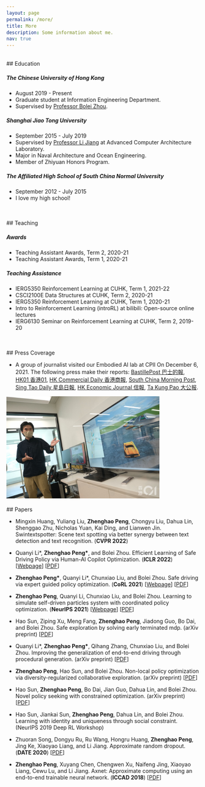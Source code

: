 ```yaml
---
layout: page
permalink: /more/
title: More
description: Some information about me.
nav: true
---
```


<br>
## Education

##### The Chinese University of Hong Kong

* August 2019 - Present
* Graduate student at Information Engineering Department.
* Supervised by <a href="http://boleizhou.github.io">Professor Bolei Zhou</a>.


##### Shanghai Jiao Tong University

* September 2015 - July 2019
* Supervised by <a href="http://www.cs.sjtu.edu.cn/~jiangli/">Professor Li Jiang</a> at Advanced Computer Architecture Laboratory.
* Major in Naval Architecture and Ocean Engineering.
* Member of Zhiyuan Honors Program.

##### The Affiliated High School of South China Normal University

* September 2012 - July 2015
* I love my high school!

<br>
<br>
## Teaching


##### Awards

* Teaching Assistant Awards, Term 2, 2020-21
* Teaching Assistant Awards, Term 1, 2020-21

##### Teaching Assistance


* IERG5350 Reinforcement Learning at CUHK, Term 1, 2021-22
* CSCI2100E Data Structures at CUHK, Term 2, 2020-21
* IERG5350 Reinforcement Learning at CUHK, Term 1, 2020-21
* Intro to Reinforcement Learning (introRL) at bilibili: Open-source online lectures
* IERG6130 Seminar on Reinforcement Learning at CUHK, Term 2, 2019-20


<br>
<br>
## Press Coverage


* A group of journalist visited our Embodied AI lab at CPII On December 6, 2021. The following press make their reports:
[BastillePost 巴士的報](https://www.bastillepost.com/hongkong/article/9756888),
[HK01 香港01](https://www.hk01.com/%E7%A4%BE%E6%9C%83%E6%96%B0%E8%81%9E/708959/%E4%B8%AD%E5%A4%A7innohk%E8%AE%93ai%E8%B7%9F%E4%BA%BA%E9%A1%9E%E5%AD%B8%E9%A7%95%E9%A7%9B%E6%B1%BA%E7%AD%96-%E9%AB%98%E6%95%88%E5%AD%B8%E7%BF%92%E8%AE%93%E7%84%A1%E4%BA%BA%E8%BB%8A100-%E5%AE%89%E5%85%A8%E9%A7%95%E9%A7%9B%0A),
[HK Commercial Daily 香港商報](http://www.hkcd.com/hkcdweb/content/2021/12/07/content_1310287.html),
[South China Morning Post](https://www.scmp.com/news/hong-kong/society/article/3158663/hong-kongs-chinese-university-sets-6-labs-under-umbrella),
[Sing Tao Daily 星島日報](../assets/pdf/press_coverage_2021.pdf),
[HK Economic Journal 信報](../assets/pdf/press_coverage_2021.pdf),
[Ta Kung Pao 大公报](../assets/pdf/press_coverage_2021.pdf).
<img src="../assets/img/press_coverage_2021.jpeg" width="400">


<br>
<br>
## Papers

* Mingxin Huang, Yuliang Liu, <b>Zhenghao Peng</b>, Chongyu Liu, Dahua Lin, Shenggao Zhu, Nicholas Yuan, Kai Ding, and Lianwen Jin. 
Swintextspotter: Scene text spotting via better synergy between text detection and text recognition.
(**CVPR 2022**)

* Quanyi Li\*, <b>Zhenghao Peng\*</b>, and Bolei Zhou.
Efficient Learning of Safe Driving Policy via Human-AI Copilot Optimization.
(**ICLR 2022**) [[Webpage](https://decisionforce.github.io/HACO/)] [[PDF](https://openreview.net/pdf?id=0cgU-BZp2ky)]

* <b>Zhenghao Peng\*</b>, Quanyi Li\*, Chunxiao Liu, and Bolei Zhou.
Safe driving via expert guided policy optimization.
(**CoRL 2021**) [[Webpage](https://decisionforce.github.io/EGPO/)] [[PDF](https://arxiv.org/pdf/2110.06831.pdf)]
 
* <b>Zhenghao Peng</b>, Quanyi Li, Chunxiao Liu, and Bolei Zhou.
Learning to simulate self-driven particles system with coordinated policy optimization.
(**NeurIPS 2021**) [[Webpage](https://decisionforce.github.io/CoPO/)] [[PDF](https://arxiv.org/pdf/2110.13827.pdf)]

* Hao Sun, Ziping Xu, Meng Fang, <b>Zhenghao Peng</b>, Jiadong Guo, Bo Dai, and Bolei Zhou.
Safe exploration by solving early terminated mdp.
(arXiv preprint)
[<a href="https://arxiv.org/pdf/2107.04200.pdf">PDF</a>]

* Quanyi Li\*, <b>Zhenghao Peng\*</b>, Qihang Zhang, Chunxiao Liu, and Bolei Zhou.
Improving the generalization of end-to-end driving through procedural generation. (arXiv preprint)
[<a href="https://arxiv.org/pdf/2012.13681">PDF</a>]

* <b>Zhenghao Peng</b>, Hao Sun, and Bolei Zhou. Non-local policy optimization via
diversity-regularized collaborative exploration. (arXiv preprint)
[<a href="https://arxiv.org/pdf/2006.07781.pdf">PDF</a>]
 
* Hao Sun, <b>Zhenghao Peng</b>, Bo Dai, Jian Guo, Dahua Lin, and Bolei Zhou. Novel policy seeking
with constrained optimization. (arXiv preprint)
[<a href="https://arxiv.org/pdf/2005.10696.pdf">PDF</a>]

* Hao Sun, Jiankai Sun, <b>Zhenghao Peng</b>, Dahua Lin, and Bolei Zhou. Learning with identity and
uniqueness through social constraint. (NeurIPS 2019 Deep RL Workshop)

* Zhuoran Song, Dongyu Ru, Ru Wang, Hongru Huang, <b>Zhenghao Peng</b>, Jing Ke, Xiaoyao Liang, and Li
Jiang. Approximate random dropout. (**DATE 2020**)
[<a href="https://arxiv.org/pdf/1805.08939.pdf">PDF</a>]

* <b>Zhenghao Peng</b>, Xuyang Chen, Chengwen Xu, Naifeng Jing, Xiaoyao Liang, Cewu Lu, and Li Jiang.
Axnet: Approximate computing using an end-to-end trainable neural network. (**ICCAD 2018**)
[<a href="https://arxiv.org/pdf/1807.10458.pdf">PDF</a>]
